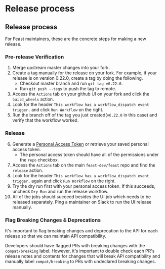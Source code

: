 # Release process

## Release process

For Feast maintainers, these are the concrete steps for making a new release.

### Pre-release Verification

1. Merge upstream master changes into your fork.
2. Create a tag manually for the release on your fork. For example, if your release is on version 0.22.0, create a tag by doing the following.
   - Checkout master branch and run `git tag v0.22.0`.
   - Run `git push --tags` to push the tag to remote.
3. Access the `Actions` tab on your github UI on your fork and click the `build_wheels` action.
4. Look for the header `This workflow has a workflow_dispatch event trigger.` and click `Run Workflow` on the right.
5. Run the branch off of the tag you just created(`v0.22.0` in this case) and verify that the workflow worked.

### Release
6. Generate a [Personal Access Token](https://docs.github.com/en/authentication/keeping-your-account-and-data-secure/creating-a-personal-access-token) or retrieve your saved personal access token.
   - The personal access token should have all of the permissions under the `repo` checkbox.
7. Access the `Actions` tab on the main `feast-dev/feast` repo and find the `release` action.
8. Look for the header `This workflow has a workflow_dispatch event trigger.` again and click `Run Workflow` on the right.
9. Try the dry run first with your personal access token. If this succeeds, uncheck `Dry Run` and run the release workflow.
10. All of the jobs should succeed besides the UI job which needs to be released separately. Ping a maintainer on Slack to run the UI release manually.

### Flag Breaking Changes & Deprecations

It's important to flag breaking changes and deprecation to the API for each release so that we can maintain API compatibility.

Developers should have flagged PRs with breaking changes with the `compat/breaking` label. However, it's important to double check each PR's release notes and contents for changes that will break API compatibility and manually label `compat/breaking` to PRs with undeclared breaking changes.